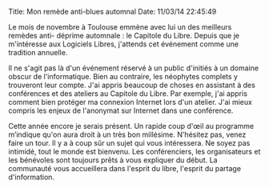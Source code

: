 Title: Mon remède anti-blues automnal
Date: 11/03/14 22:45:49

Le mois de novembre à Toulouse emmène avec lui un des meilleurs remèdes anti-
déprime automnale : le Capitole du Libre. Depuis que je m'intéresse aux
Logiciels Libres, j'attends cet événement comme une tradition annuelle.

Il ne s'agit pas là d'un événement réservé à un public d'initiés à un domaine
obscur de l'informatique. Bien au contraire, les néophytes complets y
trouveront leur compte. J'ai appris beaucoup de choses en assistant à des
conférences et des ateliers au Capitole du Libre. Par exemple, j'ai appris
comment bien protéger ma connexion Internet lors d'un atelier. J'ai mieux
compris les enjeux de l'anonymat sur Internet dans une conférence.

Cette année encore je serais présent. Un rapide coup d'œil au programme
m’indique qu'on aura droit à un très bon millésime. N'hésitez pas, venez faire
un tour. Il y a à coup sûr un sujet qui vous intéressera. Ne soyez pas
intimidé, tout le monde est bienvenu. Les conférenciers, les organisateurs et
les bénévoles sont toujours prêts à vous expliquer du début. La communauté
vous accueillera dans l'esprit du libre, l'esprit du partage d'information.
